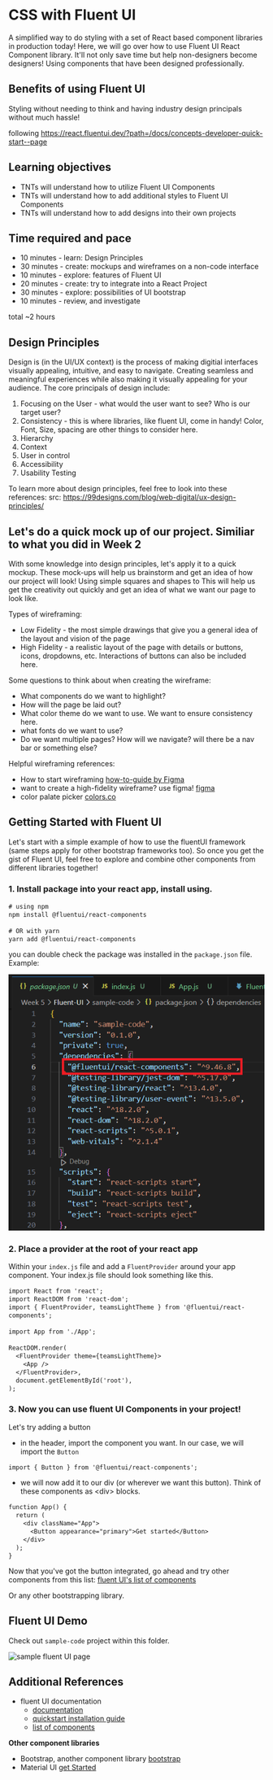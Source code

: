# CSS with Fluent UI 

A simplified way to do styling with a set of React based component libraries in production today! 
Here, we will go over how to use Fluent UI React Component library. It'll not only save time but help non-designers become designers! Using components that have been designed professionally. 

## Benefits of using Fluent UI
Styling without needing to think and having industry design principals without much hassle! 

following https://react.fluentui.dev/?path=/docs/concepts-developer-quick-start--page


## Learning objectives

* TNTs will understand how to utilize Fluent UI Components 
* TNTs will understand how to add additional styles to Fluent UI Components 
* TNTs will understand how to add designs into their own projects 

## Time required and pace

* 10 minutes - learn: Design Principles
* 30 minutes - create: mockups and wireframes on a non-code interface
* 10 minutes - explore: features of Fluent UI 
* 20 minutes - create: try to integrate into a React Project 
* 30 minutes - explore: possibilities of UI bootstrap
* 10 minutes - review, and investigate

total ~2 hours

## Design Principles 
Design is (in the UI/UX context) is the process of making digitial interfaces visually appealing, intuitive, and easy to navigate. Creating seamless and meaningful experiences while also making it visually appealing for your audience. The core principals of design include: 
1. Focusing on the User - what would the user want to see? Who is our target user? 
2. Consistency - this is where libraries, like fluent UI, come in handy! Color, Font, Size, spacing are other things to consider here.  
3. Hierarchy 
4. Context 
5. User in control
6. Accessibility 
7. Usability Testing

To learn more about design principles, feel free to look into these references:
src: https://99designs.com/blog/web-digital/ux-design-principles/ 


## Let's do a quick mock up of our project. Similiar to what you did in Week 2 
With some knowledge into design principles, let's apply it to a quick mockup. These mock-ups will help us brainstorm and get an idea of how our project will look! Using simple squares and shapes to This will help us get the creativity out quickly and get an idea of what we want our page to look like. 

Types of wireframing: 
- Low Fidelity - the most simple drawings that give you a general idea of the layout and vision of the page
- High Fidelity - a realistic layout of the page with details or buttons, icons, dropdowns, etc. Interactions of buttons can also be included here. 

Some questions to think about when creating the wireframe: 
- What components do we want to highlight?
- How will the page be laid out?
- What color theme do we want to use. We want to ensure consistency here. 
- what fonts do we want to use? 
- Do we want multiple pages? How will we navigate? will there be a nav bar or something else? 

Helpful wireframing references: 
- How to start wireframing [how-to-guide by Figma](https://www.figma.com/blog/how-to-wireframe/)
- want to create a high-fidelity wireframe? use figma! [figma](https://www.figma.com/)
- color palate picker [colors.co](https://coolors.co/)

## Getting Started with Fluent UI 
Let's start with a simple example of how to use the fluentUI framework (same steps apply for other bootstrap frameworks too). So once you get the gist of Fluent UI, feel free to explore and combine other components from different libraries together!

### 1. Install package into your react app, install using. 
 
```
# using npm
npm install @fluentui/react-components  

# OR with yarn
yarn add @fluentui/react-components
```

you can double check the package was installed in the `package.json` file. Example: 

![fluent UI Package Json example](images/fluent-UI-package-json-example.png)

### 2. Place a provider at the root of your react app 

Within your `index.js` file and add a `FluentProvider` around your app component. Your index.js file should look something like this.

``` JSX
import React from 'react';
import ReactDOM from 'react-dom';
import { FluentProvider, teamsLightTheme } from '@fluentui/react-components';

import App from './App';

ReactDOM.render(
  <FluentProvider theme={teamsLightTheme}>
    <App />
  </FluentProvider>,
  document.getElementById('root'),
);
```

### 3. Now you can use fluent UI Components in your project! 

Let's try adding a button 

- in the header, import the component you want. In our case, we will import the `Button` 

```JSX 
import { Button } from '@fluentui/react-components';
```

- we will now add it to our div (or wherever we want this button). Think of these components as \<div> blocks. 

```JSX
function App() {
  return (
    <div className="App">
      <Button appearance="primary">Get started</Button>
    </div>
  );
}
```

Now that you've got the button integrated, go ahead and try other components from this list: [fluent UI's list of components](https://react.fluentui.dev/?path=/docs/components-accordion--default) 

Or any other bootstrapping library. 

## Fluent UI Demo 
Check out `sample-code` project within this folder. 

![sample fluent UI page](images/basic-fluent-UI-page.png.png)

## Additional References
* fluent UI documentation
  * [documentation](https://react.fluentui.dev/?path=/docs/concepts-introduction--page)
  * [quickstart installation guide](https://react.fluentui.dev/?path=/docs/concepts-developer-quick-start--page)
  * [list of components](https://react.fluentui.dev/?path=/docs/components-accordion--default)

**Other component libraries**
* Bootstrap, another component library [bootstrap](https://getbootstrap.com/)
* Material UI [get Started](https://mui.com/)